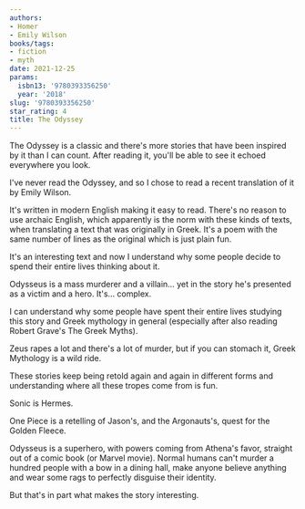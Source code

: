 ```yaml
---
authors:
- Homer
- Emily Wilson
books/tags:
- fiction
- myth
date: 2021-12-25
params:
  isbn13: '9780393356250'
  year: '2018'
slug: '9780393356250'
star_rating: 4
title: The Odyssey
---
```


The Odyssey is a classic and there's more stories that have been inspired by it than I can count. After reading it, you'll be able to see it echoed everywhere you look.

<!--more-->

I've never read the Odyssey, and so I chose to read a recent translation of it by Emily Wilson.

It's written in modern English making it easy to read. There's no reason to use archaic English, which apparently is the norm with these kinds of texts, when translating a text that was originally in Greek. It's a poem with the same number of lines as the original which is just plain fun.

It's an interesting text and now I understand why some people decide to spend their entire lives thinking about it.

Odysseus is a mass murderer and a villain… yet in the story he's presented as a victim and a hero. It's… complex.

I can understand why some people have spent their entire lives studying this story and Greek mythology in general (especially after also reading Robert Grave's The Greek Myths).

Zeus rapes a lot and there's a lot of murder, but if you can stomach it, Greek Mythology is a wild ride.

These stories keep being retold again and again in different forms and understanding where all these tropes come from is fun.

Sonic is Hermes.

One Piece is a retelling of Jason's, and the Argonauts's, quest for the Golden Fleece.

Odysseus is a superhero, with powers coming from Athena's favor, straight out of a comic book (or Marvel movie). Normal humans can't murder a hundred people with a bow in a dining hall, make anyone believe anything and wear some rags to perfectly disguise their identity.

But that's in part what makes the story interesting.
